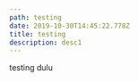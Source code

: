 ```yaml
---
path: testing
date: 2019-10-30T14:45:22.778Z
title: testing
description: desc1
---
```

testing dulu
